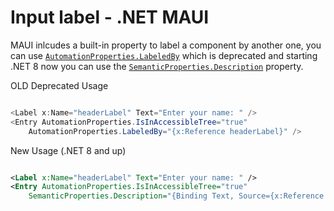 # Input label - .NET MAUI

MAUI inlcudes a built-in property to label a component by another one, you can use [`AutomationProperties.LabeledBy`](https://learn.microsoft.com/en-us/dotnet/maui/fundamentals/accessibility#labeledby) which is deprecated and starting .NET 8 now you can use the [`SemanticProperties.Description`](https://learn.microsoft.com/en-us/dotnet/maui/fundamentals/accessibility#description) property.

OLD Deprecated Usage

```csharp

<Label x:Name="headerLabel" Text="Enter your name: " />
<Entry AutomationProperties.IsInAccessibleTree="true"
    AutomationProperties.LabeledBy="{x:Reference headerLabel}" />

```

New Usage (.NET 8 and up)

```xml

<Label x:Name="headerLabel" Text="Enter your name: " />
<Entry AutomationProperties.IsInAccessibleTree="true"
    SemanticProperties.Description="{Binding Text, Source={x:Reference headerLabel}}" />

```
